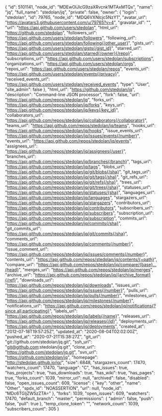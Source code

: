 {
"id": 5101141,
"node_id": "MDEwOlJlcG9zaXRvcnk1MTAxMTQx",
"name": "jq",
"full_name": "stedolan/jq",
"private": false,
"owner": {
"login": "stedolan",
"id": 79765,
"node_id": "MDQ6VXNlcjc5NzY1",
"avatar_url": "https://avatars3.githubusercontent.com/u/79765?v=4",
"gravatar_id": "",
"url": "https://api.github.com/users/stedolan",
"html_url": "https://github.com/stedolan",
"followers_url": "https://api.github.com/users/stedolan/followers",
"following_url": "https://api.github.com/users/stedolan/following{/other_user}",
"gists_url": "https://api.github.com/users/stedolan/gists{/gist_id}",
"starred_url": "https://api.github.com/users/stedolan/starred{/owner}{/repo}",
"subscriptions_url": "https://api.github.com/users/stedolan/subscriptions",
"organizations_url": "https://api.github.com/users/stedolan/orgs",
"repos_url": "https://api.github.com/users/stedolan/repos",
"events_url": "https://api.github.com/users/stedolan/events{/privacy}",
"received_events_url": "https://api.github.com/users/stedolan/received_events",
"type": "User",
"site_admin": false
},
"html_url": "https://github.com/stedolan/jq",
"description": "Command-line JSON processor",
"fork": false,
"url": "https://api.github.com/repos/stedolan/jq",
"forks_url": "https://api.github.com/repos/stedolan/jq/forks",
"keys_url": "https://api.github.com/repos/stedolan/jq/keys{/key_id}",
"collaborators_url": "https://api.github.com/repos/stedolan/jq/collaborators{/collaborator}",
"teams_url": "https://api.github.com/repos/stedolan/jq/teams",
"hooks_url": "https://api.github.com/repos/stedolan/jq/hooks",
"issue_events_url": "https://api.github.com/repos/stedolan/jq/issues/events{/number}",
"events_url": "https://api.github.com/repos/stedolan/jq/events",
"assignees_url": "https://api.github.com/repos/stedolan/jq/assignees{/user}",
"branches_url": "https://api.github.com/repos/stedolan/jq/branches{/branch}",
"tags_url": "https://api.github.com/repos/stedolan/jq/tags",
"blobs_url": "https://api.github.com/repos/stedolan/jq/git/blobs{/sha}",
"git_tags_url": "https://api.github.com/repos/stedolan/jq/git/tags{/sha}",
"git_refs_url": "https://api.github.com/repos/stedolan/jq/git/refs{/sha}",
"trees_url": "https://api.github.com/repos/stedolan/jq/git/trees{/sha}",
"statuses_url": "https://api.github.com/repos/stedolan/jq/statuses/{sha}",
"languages_url": "https://api.github.com/repos/stedolan/jq/languages",
"stargazers_url": "https://api.github.com/repos/stedolan/jq/stargazers",
"contributors_url": "https://api.github.com/repos/stedolan/jq/contributors",
"subscribers_url": "https://api.github.com/repos/stedolan/jq/subscribers",
"subscription_url": "https://api.github.com/repos/stedolan/jq/subscription",
"commits_url": "https://api.github.com/repos/stedolan/jq/commits{/sha}",
"git_commits_url": "https://api.github.com/repos/stedolan/jq/git/commits{/sha}",
"comments_url": "https://api.github.com/repos/stedolan/jq/comments{/number}",
"issue_comment_url": "https://api.github.com/repos/stedolan/jq/issues/comments{/number}",
"contents_url": "https://api.github.com/repos/stedolan/jq/contents/{+path}",
"compare_url": "https://api.github.com/repos/stedolan/jq/compare/{base}...{head}",
"merges_url": "https://api.github.com/repos/stedolan/jq/merges",
"archive_url": "https://api.github.com/repos/stedolan/jq/{archive_format}{/ref}",
"downloads_url": "https://api.github.com/repos/stedolan/jq/downloads",
"issues_url": "https://api.github.com/repos/stedolan/jq/issues{/number}",
"pulls_url": "https://api.github.com/repos/stedolan/jq/pulls{/number}",
"milestones_url": "https://api.github.com/repos/stedolan/jq/milestones{/number}",
"notifications_url": "https://api.github.com/repos/stedolan/jq/notifications{?since,all,participating}",
"labels_url": "https://api.github.com/repos/stedolan/jq/labels{/name}",
"releases_url": "https://api.github.com/repos/stedolan/jq/releases{/id}",
"deployments_url": "https://api.github.com/repos/stedolan/jq/deployments",
"created_at": "2012-07-18T19:57:25Z",
"updated_at": "2020-08-04T02:02:00Z",
"pushed_at": "2020-07-21T15:38:27Z",
"git_url": "git://github.com/stedolan/jq.git",
"ssh_url": "git@github.com:stedolan/jq.git",
"clone_url": "https://github.com/stedolan/jq.git",
"svn_url": "https://github.com/stedolan/jq",
"homepage": "http://stedolan.github.io/jq/",
"size": 6848,
"stargazers_count": 17470,
"watchers_count": 17470,
"language": "C",
"has_issues": true,
"has_projects": true,
"has_downloads": true,
"has_wiki": true,
"has_pages": true,
"forks_count": 1039,
"mirror_url": null,
"archived": false,
"disabled": false,
"open_issues_count": 609,
"license": {
"key": "other",
"name": "Other",
"spdx_id": "NOASSERTION",
"url": null,
"node_id": "MDc6TGljZW5zZTA="
},
"forks": 1039,
"open_issues": 609,
"watchers": 17470,
"default_branch": "master",
"permissions": {
"admin": false,
"push": false,
"pull": true
},
"temp_clone_token": "",
"network_count": 1039,
"subscribers_count": 305
}
